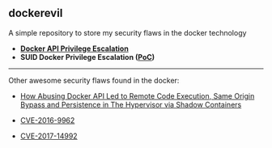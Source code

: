 ## dockerevil

A simple repository to store my security flaws in the docker technology

* **[Docker API Privilege Escalation](https://github.com/pyperanger/dockerevil/blob/master/docker-api.md)**
* **SUID Docker Privilege Escalation ([PoC](https://github.com/pyperanger/dockerevil/blob/master/sud0-priv.sh))** 

***
Other awesome security flaws found in the docker:

* [How Abusing Docker API Led to Remote Code Execution, Same Origin Bypass and Persistence in The Hypervisor via Shadow Containers](https://www.blackhat.com/docs/us-17/thursday/us-17-Cherny-Well-That-Escalated-Quickly-How-Abusing-The-Docker-API-Led-To-Remote-Code-Execution-Same-Origin-Bypass-And-Persistence_wp.pdf)

* [CVE-2016-9962](http://seclists.org/oss-sec/2017/q1/54)

* [CVE-2017-14992](https://github.com/moby/moby/issues/35075)
